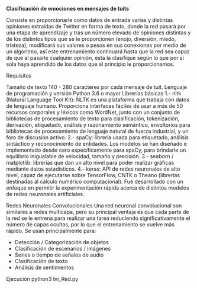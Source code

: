 <b>Clasificación de emociones en mensajes de tuits</b>

Consiste en proporcionarle como datos de entrada varias y distintas opiniones extraídas de Twitter en forma de texto, donde la red pasará por una etapa de aprendizaje y tras un número elevado de opiniones distintas y de los distintos tipos que se le proporcionen (enojo, diversión, miedo, tristeza); modificará sus valores o pesos en sus conexiones por medio de un algoritmo, así este entrenamiento continuará hasta que la red sea capaz de que al pasarle cualquier opinión, esta la clasifique según lo que por sí sola haya aprendido de los datos que al principio le proporcionamos.

Requisitos

Tamaño de texto
140 - 280 caracteres por cada mensaje de tuit.
Lenguaje de programación y versión
Python 3.6 o mayor
Librerías básicas
1.- nltk (Natural Language Tool Kit): NLTK es una plataforma que trabaja con datos de lenguaje humano. Proporciona interfaces fáciles de usar a más de 50 recursos corporales y léxicos como WordNet, junto con un conjunto de bibliotecas de procesamiento de texto para clasificación, tokenización, derivación, etiquetado, análisis y razonamiento semántico, envoltorios para bibliotecas de procesamiento de lenguaje natural de fuerza industrial, y un foro de discusión activo.
2.- spaCy: librería usada para etiquetado, análisis sintáctico y reconocimiento de entidades. Los modelos se han diseñado e implementado desde cero específicamente para spaCy, para brindarle un equilibrio inigualable de velocidad, tamaño y precisión. 
3.- seaborn / matplotlib: librerías que dan un alto nivel para poder realizar gráficas mediante datos estadísticos.
4.- keras: API de redes neuronales de alto nivel, capaz de ejecutarse sobre TensorFlow, CNTK o Theano (librerías destinadas al cálculo numérico computacional). Fue desarrollado con un enfoque en permitir la experimentación rápida acerca de distintos modelos de redes neuronales artificiales.

Redes Neuronales Convolucionales
Una red neuronal convolucional son similares a redes multicapa, pero su principal ventaja es que cada parte de la red se le entrena para realizar una tarea reduciendo significativamente el número de capas ocultas, por lo que el entrenamiento se vuelve más rápido. 
Se usan principalmente para:
-	Detección / Categorización de objetos
-	Clasificación de escenarios / imágenes
-	Series o tiempo de señales de audio
-	Clasificación de texto
-	Análisis de sentimientos

Ejecución
python3 Ini_Red.py
